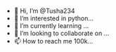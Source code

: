 - 👋 Hi, I’m @Tusha234
- 👀 I’m interested in  python...
- 🌱 I’m currently learning ...
- 💞️ I’m looking to collaborate on ...
- 📫 How to reach me 100k...

<!---
Tusha234/Tusha234 is a ✨ special ✨ repository because its `README.md` (this file) appears on your GitHub profile.
You can click the Preview link to take a look at your changes.
--->
